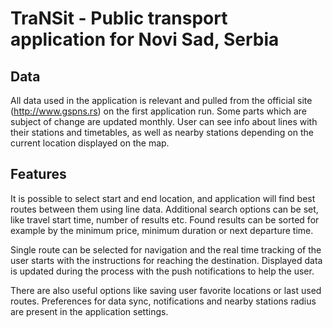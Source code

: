 # TraNSit - Public transport application for Novi Sad, Serbia

## Data
All data used in the application is relevant and pulled from the official site (http://www.gspns.rs) on the first application run.
Some parts which are subject of change are updated monthly.
User can see info about lines with their stations and timetables, as well as nearby stations depending on the current location displayed on the map.

## Features
It is possible to select start and end location, and application will find best routes between them using line data.
Additional search options can be set, like travel start time, number of results etc.
Found results can be sorted for example by the minimum price, minimum duration or next departure time.

Single route can be selected for navigation and the real time tracking of the user starts with the instructions for reaching the destination. 
Displayed data is updated during the process with the push notifications to help the user.

There are also useful options like saving user favorite locations or last used routes.
Preferences for data sync, notifications and nearby stations radius are present in the application settings.
